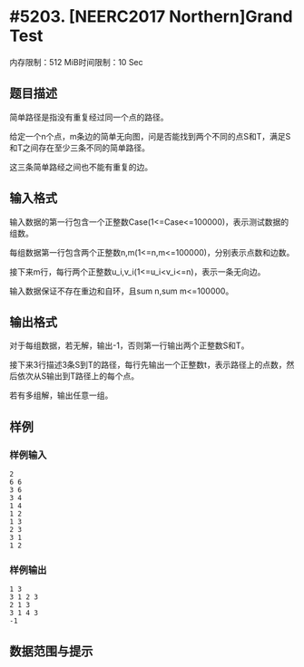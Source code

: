 # #5203. [NEERC2017 Northern]Grand Test

内存限制：512 MiB时间限制：10 Sec

## 题目描述

简单路径是指没有重复经过同一个点的路径。

给定一个n个点，m条边的简单无向图，问是否能找到两个不同的点S和T，满足S和T之间存在至少三条不同的简单路径。

这三条简单路经之间也不能有重复的边。

## 输入格式

输入数据的第一行包含一个正整数Case(1<=Case<=100000)，表示测试数据的组数。

每组数据第一行包含两个正整数n,m(1<=n,m<=100000)，分别表示点数和边数。

接下来m行，每行两个正整数u_i,v_i(1<=u_i<v_i<=n)，表示一条无向边。

输入数据保证不存在重边和自环，且sum n,sum m<=100000。

## 输出格式

对于每组数据，若无解，输出-1，否则第一行输出两个正整数S和T。

接下来3行描述3条S到T的路径，每行先输出一个正整数t，表示路径上的点数，然后依次从S输出到T路径上的每个点。

若有多组解，输出任意一组。

## 样例

### 样例输入

    
    2
    6 6
    3 6
    3 4
    1 4
    1 2
    1 3
    2 3
    3 1
    1 2
    

### 样例输出

    
    1 3
    3 1 2 3
    2 1 3
    3 1 4 3
    -1
    

## 数据范围与提示
